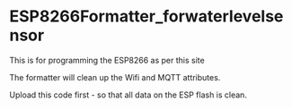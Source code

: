 # ESP8266Formatter_forwaterlevelsensor

This is for programming the ESP8266 as per this site 

The formatter will clean up the Wifi and MQTT attributes.

Upload this code first  - so that all data on the ESP flash is clean.


